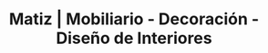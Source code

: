 ---
title: "Matiz | Mobiliario - Decoración - Diseño de Interiores"
url: /medellin/matiz-mobiliario-decoracion-diseno-de-interiores/
shop: muebles
---